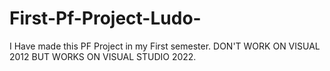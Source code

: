 # First-Pf-Project-Ludo-
I Have made this PF Project in my First semester.
DON'T WORK ON VISUAL 2012 BUT WORKS ON VISUAL STUDIO 2022.
